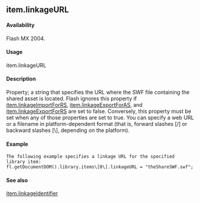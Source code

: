 ## item.linkageURL

#### Availability

Flash MX 2004.

#### Usage

item.linkageURL

#### Description

Property; a string that specifies the URL where the SWF file containing the shared asset is located. Flash ignores this property if [item.linkageImportForRS](#_bookmark673), [item.linkageExportForAS](#_bookmark669), and [item.linkageExportForRS](#_bookmark670) are set to false. Conversely, this property must be set when any of those properties are set to true. You can specify a web URL or a filename in platform-dependent format (that is, forward slashes \[/\] or backward slashes \[\\\], depending on the platform).

#### Example

```
The following example specifies a linkage URL for the specified library item:
fl.getDocumentDOM().library.items\[0\].linkageURL = "theShareSWF.swf";

```
#### See also

[item.linkageIdentifier](#_bookmark672)
